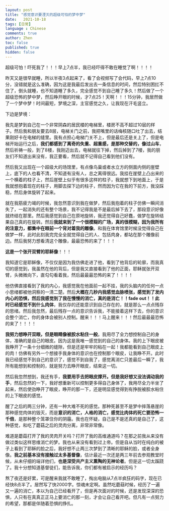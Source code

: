 ```yaml
---
layout: post
title: "感觉意识要湮灭的超级可怕的梦中梦"
date:   2021-10-18
tags: [日常]
language : Chinese
comments: true
author: Zhen
toc: false
published: true
hidden: false
---
```

超级可怕！吓死我了！！！早上7点半，我已经吓得不敢在睡觉了啊！！！！

昨天又是很早就睡，所以半夜3点起来了，看了会视频写了会代码，早上7点10分，没错就是这么准确，因为这是我最后发出去一条信息的时间，然后特别困扛不住了，倒头就睡，也不知道睡了多久，完全感觉不到自己睡了多久！然后做了一个超级恐怖的梦中梦，然后睁开眼的时候，才7点25！天啊！！！15分钟，我居然做了一个梦中梦！时间最短，梦境之深，主官感觉之久，让我现在汗毛竖立。

下边是梦境：

我先是梦到自己在一个非常阴森的居民楼的电梯里，楼房不高不超过10层的样子。然后我和朋友要去8层，电梯关门之前，我把嘴里的话梅核随口吐了出去，结果刚好卡在电梯的缝里。我有点担心电梯门关不上，但是最后还是关上了，但是电梯开始运行之后，**我们都感到了离奇的失重、超重感，是那种交替的，像过山车**，然后祈祷一般，到了8楼，我刚迈出去，电梯就往下掉，然后掉到了7楼，我的朋友们不知道出来没有，我正要看，然后就不记得自己看到他们没有。

然后我又出现在一个超级大的场馆里，有点像鸟巢或者水立方的侧面内侧的崖壁上，底下的人也看不清，不知道有没有人，总之离得很远。我挂在崖壁上凸出来的一个横着的柱子上，然后崖壁上似乎有很多这样的柱子，我就想下到地面上，于是我就想抱着现在的柱子，用脚去探下边的柱子，然而因为它在我的下前方，我没踩稳，然后身体旋转了起来。

就在我筋疲力竭的时候，我忽然意识到我在做梦，然后我抱着的柱子仿佛一瞬间消失了，一起消失的还有整个场景，我不记得我是不是最后掉下去了，那段意识好像就终结在那里。然后我感觉到自己在原地旋转，我还觉得自己好蠢，做梦在旋转结果自己真的在旋转。然后**我就来到了一个很模糊的广场，真的很模糊，因为我所有的注意力，都集中在眼前一个背对着我的雕像**。和我在体育馆里时候没觉得自己在做梦一样，此时此刻我完完全全就觉得自己的人、包括肉身，都站在那个雕像前边。然后我努力想看清这个雕像，最最恐怖的来了！！！

**这是一个张开双臂的耶稣像**！！！

我知道它是耶稣像，不仅仅是因为我仿佛走进了他，看到了他背后的轮廓，而我真切的感觉到，我虽然在他的背后，但是我又直接看到了他的正面，耶稣就张开双臂，头微微向下，直勾勾看着我，然后最最最恐怖的来了！！！！

他仿佛直接看到了我的内心，我感觉我在他面前一起不挂，我的头脑内的任何一点小思绪都被他洞察的一清二楚。然后**大概在几秒内我感觉血脉喷张，感觉到了发内内心的恐惧，然后我感觉到了我在慢慢的消亡，真的是消亡！！fade out！！此时已经感觉不到什么肉体**，我仅存的还能意识到自己存在的，就是那么一点点残存的思绪。然后我忽然，最后残存一点的意识告诉我，不能接着这样下去，你的意识会整个消亡，你的身体会被别人控制。醒来！！！马上醒来！！！然后最最最恐怖的来了！！！！

**我努力想睁开双眼，但是眼睛像被胶水粘住一般**。我用尽了全力想控制自己的身体，准确的是自己的眼皮。因为这是我唯一感觉到的自己的身体。我的上下眼皮被我睁开了一条十分细微的缝隙，但是还是牢牢的粘在一起！我都能看到自己眼皮上的肉！仿佛有另外一个想接手我身体的意识也在控制那个眼皮，让我睁不开。此时我已经感觉不到自己的意识了，感觉不到自我了，感觉离消亡只差最后一瞬了，我所有能想到和控制的，就是努力去睁开眼皮，结束这一切。

然后我忽然想到，我还有手，**我要用手去把眼皮撑开。但是我好想又没法调动我的手**，然后忽然的一下，我好想重新可以控制更多得自己身体了，我用尽全力半坐了起来，然后使劲睁开了眼皮，睁开的那一下，还是明显感觉得到有挣脱被胶水粘住的上下眼皮的感觉。

醒了之后的两三分钟，还有一种大难不死的感觉。那种死甚至不是梦中摔落悬崖的那种感觉肉体的毁灭，而是**意识的消亡，人格的消亡，感觉比肉体的死亡要恐怖一千倍**，是那种整个笼罩住你的阴霾。我也在怀疑，自己是不是还真的是自己了，这种感觉，和吃了蘑菇之后的灵肉分离，非常非常像。

难道是蘑菇打开了我的灵肉开关吗？打开了我的高维通道吗？在那之前我从来没有做过类似这样思维消亡的梦。我也从来没有看到过上帝。但是自从当时在纯白的被子上看到了耶稣的脸之后，我好想不止两三次梦到了清晰的耶稣的脸，或者全身像。**我之前基本没有接触过太多基督像**，估计最近一次还是两三年前去参观教堂时候，从未仔细的端详他们，**也是深受共产主义熏陶的无神论者**。但是这一切太蹊跷了。我十分想知道基督徒们，能告诉我，你们都有被启示的经历吗？

熬了夜还是好累，可是醒来我就不敢睡了，掏出电脑从7点半疯狂的码字，现在已经快8点半了。居然写了快2000字。惊魂未定啊。虽然吃蘑菇时候，经历了一遍又一遍的消亡，本以为自己已经看开了，但是再次面对的时候，还是发现深深的恐惧，人只有在真真正正马上要消亡的那一刻，才会让自己看开吧。但凡有一点努力的希望，那都是伴随着恐惧的挣扎。
<!--stackedit_data:
eyJoaXN0b3J5IjpbLTU0MTgyNTU0MiwxNzkyNTEzMjg1LC05NT
EyNjYyMzUsMjIwODI5NjM3LDUzNTg0MDI2MSwtNTY4NjA3NjVd
fQ==
-->